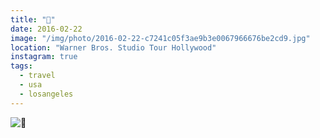 ```yaml
---
title: "🌴"
date: 2016-02-22
image: "/img/photo/2016-02-22-c7241c05f3ae9b3e0067966676be2cd9.jpg"
location: "Warner Bros. Studio Tour Hollywood"
instagram: true
tags:
  - travel
  - usa
  - losangeles
---
```


![🌴](/img/photo/2016-02-22-c7241c05f3ae9b3e0067966676be2cd9.jpg)
